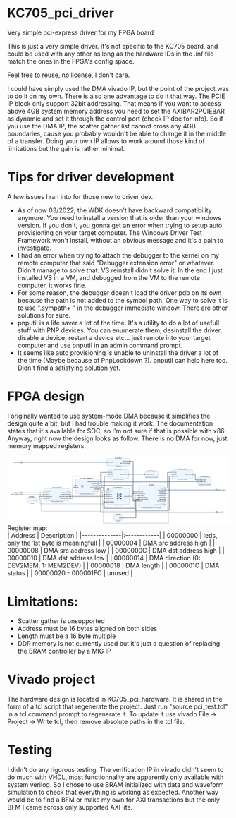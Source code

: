 # KC705_pci_driver
Very simple pci-express driver for my FPGA board

This is just a very simple driver. It's not specific to the KC705 board, and could be used with any other as long as the hardware IDs in the .inf file match the ones in the FPGA's config space.

Feel free to reuse, no license, I don't care.

I could have simply used the DMA vivado IP, but the point of the project was to do it on my own.
There is also one advantage to do it that way.
The PCIE IP block only support 32bit addressing. That means if you want to access above 4GB system memory address you need to set the AXIBAR2PCIEBAR as dynamic and set it through the control port (check IP doc for info). So if you use the DMA IP, the scatter gather list cannot cross any 4GB boundaries, cause you probably wouldn't be able to change it in the middle of a transfer. Doing your own IP allows to work around those kind of limitations but the gain is rather minimal.

# Tips for driver development
A few issues I ran into for those new to driver dev.
- As of now 03/2022, the WDK doesn't have backward compatibility anymore. You need to install a version that is older than your windows version. If you don't,
you gonna get an error when trying to setup auto provisioning on your target computer. The Windows Driver Test Framework won't install, without an obvious message and it's a pain
to investigate.
- I had an error when trying to attach the debugger to the kernel on my remote computer that said "Debugger extension error" or whatever. Didn't manage to solve that. VS reinstall
didn't solve it. In the end I just installed VS in a VM, and debugged from the VM to the remote computer, it works fine.
- For some reason, the debugger doesn't load the driver pdb on its own because the path is not added to the symbol path. One way to solve it is to use ".sympath+ <folder>" in
the debugger immediate window. There are other solutions for sure.
- pnputil is a life saver a lot of the time. It's a utility to do a lot of usefull stuff with PNP devices. You can enumerate them, desinstall the driver, disable a device,
restart a device etc... just remote into your target computer and use pnputil in an admin command prompt.
- It seems like auto provisioning is unable to uninstall the driver a lot of the time (Maybe because of PnpLockdown ?). pnputil can help here too. Didn't find a satisfying solution yet.

# FPGA design
I originally wanted to use system-mode DMA because it simplifies the design quite a bit, but I had trouble making it work. The documentation states that it's available for SOC, so I'm not sure if that is possible with x86. Anyway, right now the design looks as follow. There is no DMA for now, just memory mapped registers.
  
<img align="left" src="images/design_1.png">
  
Register map:  
| Address      | Description |
|--------------|:------------|
| 00000000 |  leds, only the 1st byte is meaningfull |
| 00000004 |  DMA src address high  |
| 00000008 |  DMA src address low  |
| 0000000C |  DMA dst address high  |
| 00000010 |  DMA dst address low  |
| 00000014 |  DMA direction (0: DEV2MEM, 1: MEM2DEV) |
| 00000018 |  DMA length  |
| 0000001C |  DMA status  |
| 00000020 - 000001FC |  unused  |
  
# Limitations:
- Scatter gather is unsupported
- Address must be 16 bytes aligned on both sides
- Length must be a 16 byte multiple
- DDR memory is not currently used but it's just a question of replacing the BRAM controller by a MIG IP
  
# Vivado project
The hardware design is located in KC705_pci_hardware. It is shared in the form of a tcl script that regenerate the project.
Just run "source pci_test.tcl" in a tcl command prompt to regenerate it. To update it use vivado File -> Project -> Write tcl, then remove absolute paths in the tcl file. 

# Testing
I didn't do any rigorous testing. The verification IP in vivado didn't seem to do much with VHDL, most functionnality are apparently only available with system verilog. So I chose to use BRAM initialized with data and waveform simulation to check that everything is working as expected. Another way would be to find a BFM or make my own for AXI transactions but the only BFM I came across only supported AXI lite.
  

